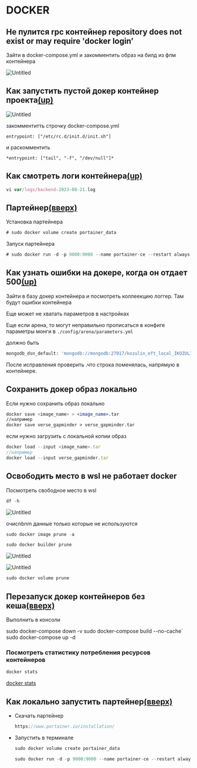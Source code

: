 # DOCKER

## Не пулится rpc контейнер repository does not exist or may require 'docker login’

Зайти в docker-compose.yml и закомментить образ на билд из фпм контейнера

![Untitled](Работа/Backend/DOCKER%205b156fd98c43445baeeb7ffff88ea50f/Untitled.png)

## Как запустить пустой докер контейнер проекта[(up)](%D0%94%D0%BE%D0%BA%D0%B5%D1%80%20%D0%B1%D0%B5%D0%BA%D0%B5%D0%BD%D0%B4%D1%8B%201cac185a613044b28d4c8ec0b83332ae.md)

![Untitled](Работа/Backend/DOCKER%205b156fd98c43445baeeb7ffff88ea50f/Untitled%201.png)

закомментитть строчку docker-compose.yml 

`entrypoint: ["/etc/rc.d/init.d/init.sh"]` 

и раскомментить

`*entrypoint: ["tail", "-f", "/dev/null"]*`

## Как смотреть логи контейнера[(up)](%D0%94%D0%BE%D0%BA%D0%B5%D1%80%20%D0%B1%D0%B5%D0%BA%D0%B5%D0%BD%D0%B4%D1%8B%201cac185a613044b28d4c8ec0b83332ae.md)

```jsx
vi var/logs/backend-2023-08-21.log
```

## Партейнер[(вверх)](%D0%94%D0%BE%D0%BA%D0%B5%D1%80%20%D0%B1%D0%B5%D0%BA%D0%B5%D0%BD%D0%B4%D1%8B%201cac185a613044b28d4c8ec0b83332ae.md)

Установка партейнера

```jsx
# sudo docker volume create portainer_data
```

Запуск партейнера

```jsx
# sudo docker run -d -p 9000:9000 --name portainer-ce --restart always -v /var/run/docker.sock:/var/run/docker.sock -v portainer_data:/data portainer/portainer-ce
```

## Как узнать ошибки на докере, когда он отдает 500[(up)](%D0%94%D0%BE%D0%BA%D0%B5%D1%80%20%D0%B1%D0%B5%D0%BA%D0%B5%D0%BD%D0%B4%D1%8B%201cac185a613044b28d4c8ec0b83332ae.md)

Зайти в базу докер контейнера и посмотреть коллеекцию логгер. Там будут ошибки контейнера

Еще может не хватать параметров в настройках

Еще если арена, то могут неправильно прописаться в конфиге параметры монги в `./config/arena/parameters.yml`

должно быть

```sql
mongodb_dsn_default: 'mongodb://mongodb:27017/kozulin_eft_local_IKOZULIN'
```

После исправления проверить .что строка поменялась, напрямую в контейнере.

## Сохранить докер образ локально

Если нужно сохранить образ локально

```jsx
docker save <image_name> > <image_name>.tar
//например
docker save verse_gapminder > verse_gapminder.tar
```

если нужно загрузить с локальной копии образ

```jsx
docker load --input <image_name>.tar
//например
docker load --input verse_gapminder.tar
```

## Освободить место в wsl не работает docker

Посмотреть свободное место в wsl

```php
df -h
```

![Untitled](Работа/Backend/DOCKER%205b156fd98c43445baeeb7ffff88ea50f/Untitled%202.png)

очиcnbnm данные только которые не используются

```php
sudo docker image prune -a
```

```php
sudo docker builder prune
```

![Untitled](Работа/Backend/DOCKER%205b156fd98c43445baeeb7ffff88ea50f/Untitled%203.png)

![Untitled](Работа/Backend/DOCKER%205b156fd98c43445baeeb7ffff88ea50f/Untitled%204.png)

```php
sudo docker volume prune
```

## Перезапуск докер контейнеров без кеша[**(вверх)**](%D0%94%D0%BE%D0%BA%D0%B5%D1%80%20%D0%B1%D0%B5%D0%BA%D0%B5%D0%BD%D0%B4%D1%8B%201cac185a613044b28d4c8ec0b83332ae.md)

Выполнить в консоли

sudo docker-compose down -v
sudo docker-compose build --no-cache`
sudo docker-compose up -d

### Посмотреть статистику потребления ресурсов контейнеров

```sql
docker stats
```

[docker stats](https://docs.docker.com/engine/reference/commandline/stats/)

## Как локально запустить партейнер[(вверх)](%D0%94%D0%BE%D0%BA%D0%B5%D1%80%20%D0%B1%D0%B5%D0%BA%D0%B5%D0%BD%D0%B4%D1%8B%201cac185a613044b28d4c8ec0b83332ae.md)

- Скачать партейнер
    
    ```php
    https://www.portainer.io/installation/
    ```
    
- Запустить в терминале
    
    ```php
    sudo docker volume create portainer_data
    ```
    
    ```php
    sudo docker run -d -p 9000:9000 --name portainer-ce --restart always -v /var/run/docker.sock:/var/run/docker.sock -v portainer_data:/data portainer/portainer-ce
    ```